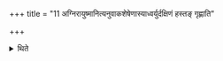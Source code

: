 +++
title = "11 अग्निरायुष्मानित्यनुवाकशेषेणास्याध्वर्युर्दक्षिणं हस्तङ् गृह्णाति"

+++

<details><summary>थिते</summary>

अग्निरायुष्मानित्यनुवाकशेषेणास्याध्वर्युर्दक्षिणं हस्तं गृह्णाति ११
</details>
